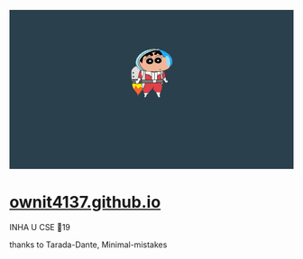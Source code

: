 ![image](/home.jpg)

# [ownit4137.github.io](https://ownit4137.github.io)

INHA U CSE 📌19

thanks to Tarada-Dante, Minimal-mistakes

